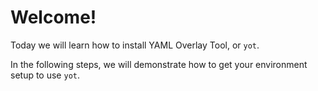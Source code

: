 # Welcome!

Today we will learn how to install YAML Overlay Tool, or `yot`.

In the following steps, we will demonstrate how to get your environment setup to use `yot`.
